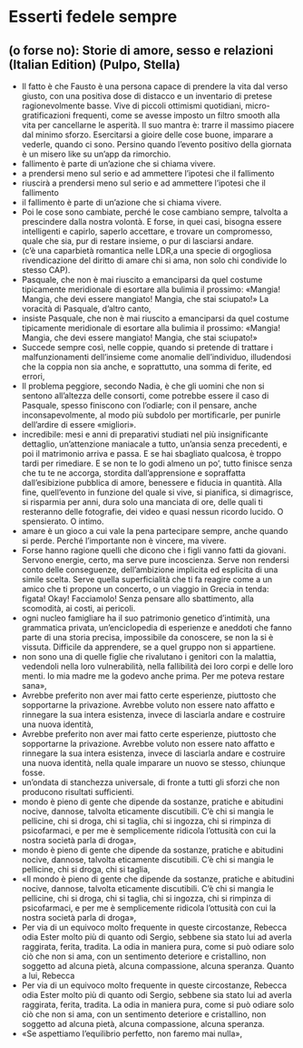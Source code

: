 # Esserti fedele sempre
## (o forse no): Storie di amore, sesso e relazioni (Italian Edition) (Pulpo, Stella)
- Il fatto è che Fausto è una persona capace di prendere la vita dal verso giusto, con una positiva dose di distacco e un inventario di pretese ragionevolmente basse. Vive di piccoli ottimismi quotidiani, micro-gratificazioni frequenti, come se avesse imposto un filtro smooth alla vita per cancellarne le asperità. Il suo mantra è: trarre il massimo piacere dal minimo sforzo. Esercitarsi a gioire delle cose buone, imparare a vederle, quando ci sono. Persino quando l’evento positivo della giornata è un misero like su un’app da rimorchio.
- fallimento è parte di un’azione che si chiama vivere.
- a prendersi meno sul serio e ad ammettere l’ipotesi che il fallimento
- riuscirà a prendersi meno sul serio e ad ammettere l’ipotesi che il fallimento
- il fallimento è parte di un’azione che si chiama vivere.
- Poi le cose sono cambiate, perché le cose cambiano sempre, talvolta a prescindere dalla nostra volontà. E forse, in quei casi, bisogna essere intelligenti e capirlo, saperlo accettare, e trovare un compromesso, quale che sia, pur di restare insieme, o pur di lasciarsi andare.
- (c’è una caparbietà romantica nelle LDR,a una specie di orgogliosa rivendicazione del diritto di amare chi si ama, non solo chi condivide lo stesso CAP).
- Pasquale, che non è mai riuscito a emanciparsi da quel costume tipicamente meridionale di esortare alla bulimia il prossimo: «Mangia! Mangia, che devi essere mangiato! Mangia, che stai sciupato!» La voracità di Pasquale, d’altro canto,
- insiste Pasquale, che non è mai riuscito a emanciparsi da quel costume tipicamente meridionale di esortare alla bulimia il prossimo: «Mangia! Mangia, che devi essere mangiato! Mangia, che stai sciupato!»
- Succede sempre così, nelle coppie, quando si pretende di trattare i malfunzionamenti dell’insieme come anomalie dell’individuo, illudendosi che la coppia non sia anche, e soprattutto, una somma di ferite, ed errori,
- Il problema peggiore, secondo Nadia, è che gli uomini che non si sentono all’altezza delle consorti, come potrebbe essere il caso di Pasquale, spesso finiscono con l’odiarle; con il pensare, anche inconsapevolmente, al modo più subdolo per mortificarle, per punirle dell’ardire di essere «migliori».
- incredibile: mesi e anni di preparativi studiati nel più insignificante dettaglio, un’attenzione maniacale a tutto, un’ansia senza precedenti, e poi il matrimonio arriva e passa. E se hai sbagliato qualcosa, è troppo tardi per rimediare. E se non te lo godi almeno un po’, tutto finisce senza che tu te ne accorga, stordita dall’apprensione e sopraffatta dall’esibizione pubblica di amore, benessere e fiducia in quantità. Alla fine, quell’evento in funzione del quale si vive, si pianifica, si dimagrisce, si risparmia per anni, dura solo una manciata di ore, delle quali ti resteranno delle fotografie, dei video e quasi nessun ricordo lucido. O spensierato. O intimo.
- amare è un gioco a cui vale la pena partecipare sempre, anche quando si perde. Perché l’importante non è vincere, ma vivere.
- Forse hanno ragione quelli che dicono che i figli vanno fatti da giovani. Servono energie, certo, ma serve pure incoscienza. Serve non rendersi conto delle conseguenze, dell’ambizione implicita ed esplicita di una simile scelta. Serve quella superficialità che ti fa reagire come a un amico che ti propone un concerto, o un viaggio in Grecia in tenda: figata! Okay! Facciamolo! Senza pensare allo sbattimento, alla scomodità, ai costi, ai pericoli.
- ogni nucleo famigliare ha il suo patrimonio genetico d’intimità, una grammatica privata, un’enciclopedia di esperienze e aneddoti che fanno parte di una storia precisa, impossibile da conoscere, se non la si è vissuta. Difficile da apprendere, se a quel gruppo non si appartiene.
- non sono una di quelle figlie che rivalutano i genitori con la malattia, vedendoli nella loro vulnerabilità, nella fallibilità dei loro corpi e delle loro menti. Io mia madre me la godevo anche prima. Per me poteva restare sana»,
- Avrebbe preferito non aver mai fatto certe esperienze, piuttosto che sopportarne la privazione. Avrebbe voluto non essere nato affatto e rinnegare la sua intera esistenza, invece di lasciarla andare e costruire una nuova identità,
- Avrebbe preferito non aver mai fatto certe esperienze, piuttosto che sopportarne la privazione. Avrebbe voluto non essere nato affatto e rinnegare la sua intera esistenza, invece di lasciarla andare e costruire una nuova identità, nella quale imparare un nuovo se stesso, chiunque fosse.
- un’ondata di stanchezza universale, di fronte a tutti gli sforzi che non producono risultati sufficienti.
- mondo è pieno di gente che dipende da sostanze, pratiche e abitudini nocive, dannose, talvolta eticamente discutibili. C’è chi si mangia le pellicine, chi si droga, chi si taglia, chi si ingozza, chi si rimpinza di psicofarmaci, e per me è semplicemente ridicola l’ottusità con cui la nostra società parla di droga»,
- mondo è pieno di gente che dipende da sostanze, pratiche e abitudini nocive, dannose, talvolta eticamente discutibili. C’è chi si mangia le pellicine, chi si droga, chi si taglia,
- «Il mondo è pieno di gente che dipende da sostanze, pratiche e abitudini nocive, dannose, talvolta eticamente discutibili. C’è chi si mangia le pellicine, chi si droga, chi si taglia, chi si ingozza, chi si rimpinza di psicofarmaci, e per me è semplicemente ridicola l’ottusità con cui la nostra società parla di droga»,
- Per via di un equivoco molto frequente in queste circostanze, Rebecca odia Ester molto più di quanto odi Sergio, sebbene sia stato lui ad averla raggirata, ferita, tradita. La odia in maniera pura, come si può odiare solo ciò che non si ama, con un sentimento deteriore e cristallino, non soggetto ad alcuna pietà, alcuna compassione, alcuna speranza. Quanto a lui, Rebecca
- Per via di un equivoco molto frequente in queste circostanze, Rebecca odia Ester molto più di quanto odi Sergio, sebbene sia stato lui ad averla raggirata, ferita, tradita. La odia in maniera pura, come si può odiare solo ciò che non si ama, con un sentimento deteriore e cristallino, non soggetto ad alcuna pietà, alcuna compassione, alcuna speranza.
- «Se aspettiamo l’equilibrio perfetto, non faremo mai nulla»,
